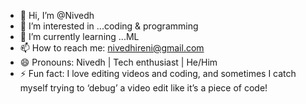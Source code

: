 - 👋 Hi, I’m @Nivedh
- 👀 I’m interested in ...coding & programming
- 🌱 I’m currently learning ...ML
- 📫 How to reach me: nivedhireni@gmail.com
- 😄 Pronouns: Nivedh | Tech enthusiast | He/Him
- ⚡ Fun fact: I love editing videos and coding, and sometimes I catch myself trying to ‘debug’ a video edit like it’s a piece of code!

<!---
Nivedh555/Nivedh555 is a ✨ special ✨ repository because its `README.md` (this file) appears on your GitHub profile.
You can click the Preview link to take a look at your changes.
--->

